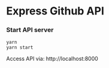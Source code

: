 # Express Github API

### Start API server

```
yarn
yarn start
```

Access API via: http://localhost:8000
